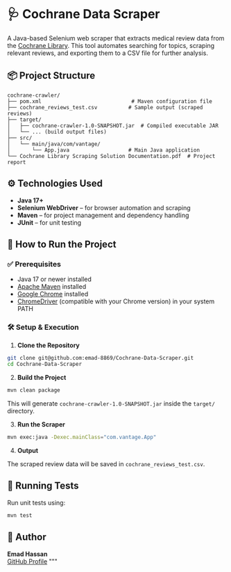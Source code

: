 # 🩺 Cochrane Data Scraper

A Java-based Selenium web scraper that extracts medical review data from the [Cochrane Library](https://www.cochranelibrary.com/). This tool automates searching for topics, scraping relevant reviews, and exporting them to a CSV file for further analysis.

## 📦 Project Structure

```
cochrane-crawler/
├── pom.xml                             # Maven configuration file
├── cochrane_reviews_test.csv          # Sample output (scraped reviews)
├── target/
│   ├── cochrane-crawler-1.0-SNAPSHOT.jar  # Compiled executable JAR
│   └── ... (build output files)
├── src/
│   └── main/java/com/vantage/
│       └── App.java                   # Main Java application
└── Cochrane Library Scraping Solution Documentation.pdf  # Project report
```

## ⚙️ Technologies Used

- **Java 17+**
- **Selenium WebDriver** – for browser automation and scraping
- **Maven** – for project management and dependency handling
- **JUnit** – for unit testing

## 🚀 How to Run the Project

### ✅ Prerequisites

- Java 17 or newer installed
- [Apache Maven](https://maven.apache.org/) installed
- [Google Chrome](https://www.google.com/chrome/) installed
- [ChromeDriver](https://chromedriver.chromium.org/downloads) (compatible with your Chrome version) in your system PATH

### 🛠️ Setup & Execution

1. **Clone the Repository**

```bash
git clone git@github.com:emad-8869/Cochrane-Data-Scraper.git
cd Cochrane-Data-Scraper
```

2. **Build the Project**

```bash
mvn clean package
```

This will generate `cochrane-crawler-1.0-SNAPSHOT.jar` inside the `target/` directory.

3. **Run the Scraper**

```bash
mvn exec:java -Dexec.mainClass="com.vantage.App"
```

4. **Output**

The scraped review data will be saved in `cochrane_reviews_test.csv`.

## 🧪 Running Tests

Run unit tests using:

```bash
mvn test
```

## 👤 Author

**Emad Hassan**  
[GitHub Profile](https://github.com/emad-8869)
"""
